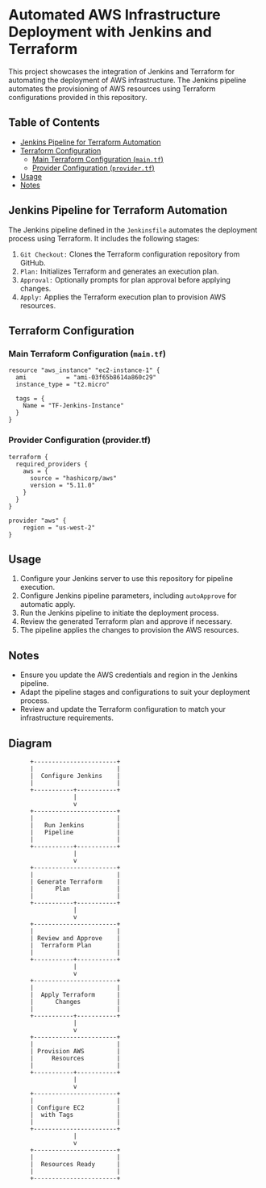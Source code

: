 # Automated AWS Infrastructure Deployment with Jenkins and Terraform

This project showcases the integration of Jenkins and Terraform for automating the deployment of AWS infrastructure. The Jenkins pipeline automates the provisioning of AWS resources using Terraform configurations provided in this repository.

## Table of Contents

- [Jenkins Pipeline for Terraform Automation](#jenkins-pipeline-for-terraform-automation)
- [Terraform Configuration](#terraform-configuration)
  - [Main Terraform Configuration (`main.tf`)](#main-terraform-configuration-maintf)
  - [Provider Configuration (`provider.tf`)](#provider-configuration-providertf)
- [Usage](#usage)
- [Notes](#notes)

## Jenkins Pipeline for Terraform Automation

The Jenkins pipeline defined in the `Jenkinsfile` automates the deployment process using Terraform. It includes the following stages:

1. `Git Checkout:` Clones the Terraform configuration repository from GitHub.
2. `Plan:` Initializes Terraform and generates an execution plan.
3. `Approval:` Optionally prompts for plan approval before applying changes.
4. `Apply:` Applies the Terraform execution plan to provision AWS resources.

## Terraform Configuration

### Main Terraform Configuration (`main.tf`)

```hcl
resource "aws_instance" "ec2-instance-1" {
  ami           = "ami-03f65b8614a860c29"
  instance_type = "t2.micro"

  tags = {
    Name = "TF-Jenkins-Instance"
  }
}
```

### Provider Configuration (provider.tf)

```
terraform {
  required_providers {
    aws = {
      source = "hashicorp/aws"
      version = "5.11.0"
    }
  }
}

provider "aws" {
    region = "us-west-2"  
}
```

## Usage

1. Configure your Jenkins server to use this repository for pipeline execution.
2. Configure Jenkins pipeline parameters, including `autoApprove` for automatic apply.
3. Run the Jenkins pipeline to initiate the deployment process.
4. Review the generated Terraform plan and approve if necessary.
5. The pipeline applies the changes to provision the AWS resources.

## Notes

- Ensure you update the AWS credentials and region in the Jenkins pipeline.
- Adapt the pipeline stages and configurations to suit your deployment process.
- Review and update the Terraform configuration to match your infrastructure requirements.



## Diagram


          +-----------------------+
          |                       |
          |  Configure Jenkins    |
          |                       |
          +-----------+-----------+
                      |
                      v
          +-----------------------+
          |                       |
          |   Run Jenkins         |
          |   Pipeline            |
          |                       |
          +-----------+-----------+
                      |
                      v
          +-----------------------+
          |                       |
          | Generate Terraform    |
          |      Plan             |
          |                       |
          +-----------+-----------+
                      |
                      v
          +-----------------------+
          |                       |
          | Review and Approve    |
          |  Terraform Plan       |
          |                       |
          +-----------+-----------+
                      |
                      v
          +-----------------------+
          |                       |
          |  Apply Terraform      |
          |      Changes          |
          |                       |
          +-----------+-----------+
                      |
                      v
          +-----------------------+
          |                       |
          | Provision AWS         |
          |     Resources         |
          |                       |
          +-----------+-----------+
                      |
                      v
          +-----------------------+
          |                       |
          | Configure EC2         |
          |  with Tags            |
          |                       |
          +-----------------------+
                      |
                      v
          +-----------------------+
          |                       |
          |  Resources Ready      |
          |                       |
          +-----------------------+
